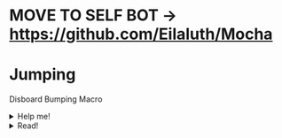 # MOVE TO SELF BOT -> https://github.com/Eilaluth/Mocha

# Jumping
Disboard Bumping Macro

 <details>
    <summary>Help me!</summary>
 
 # Installation
  <br/>
  > download <a href="https://www.autohotkey.com/">AutoHotKey</a>
  <br/>
  > open discord
  <br/>
  > go to bumping channel
  <br/>
  > click the message form
  <br/>
  > copy "<i> !d bump </i>"
  <br/>
  > ctrl + ~
</details>
 <details>
    <summary>Read!</summary>
  <br/>
  This is against discord ToS, so <i>use at own risk</i>
</details>
